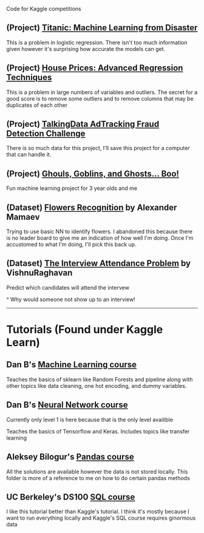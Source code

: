 Code for Kaggle competitions

## (Project) [Titanic: Machine Learning from Disaster](https://www.kaggle.com/c/titanic)

This is a problem in logistic regression.  There isn't too much information given however it's surprising how accurate the models can get.

## (Project) [House Prices: Advanced Regression Techniques](https://www.kaggle.com/c/house-prices-advanced-regression-techniques)

This is a problem in large numbers of variables and outliers.  The secret for a good score is to remove some outliers and to remove columns that may be duplicates of each other

## (Project) [TalkingData AdTracking Fraud Detection Challenge](https://www.kaggle.com/c/talkingdata-adtracking-fraud-detection)

There is so much data for this project, I'll save this project for a computer that can handle it.

## (Project) [Ghouls, Goblins, and Ghosts... Boo!](https://www.kaggle.com/c/ghouls-goblins-and-ghosts-boo)

Fun machine learning project for 3 year olds and me

## (Dataset) [Flowers Recognition](https://www.kaggle.com/alxmamaev/flowers-recognition) by Alexander Mamaev

Trying to use basic NN to identify flowers.  I abandoned this because there is no leader board to give me an indication of how well I'm doing.  Once I'm accustomed to what I'm doing, I'll pick this back up.

## (Dataset) [The Interview Attendance Problem](https://www.kaggle.com/vishnusraghavan/the-interview-attendance-problem) by VishnuRaghavan

Predict which candidates will attend the intervew

^ Why would someone not show up to an interview!

----

# Tutorials (Found under Kaggle Learn)

## Dan B's [Machine Learning course](https://www.kaggle.com/learn/machine-learning)

Teaches the basics of sklearn like Random Forests and pipeline along with other topics like data cleaning, one hot encoding, and dummy variables.

## Dan B's [Neural Network course](https://www.kaggle.com/learn/deep-learning)

Currently only level 1 is here because that is the only level availible

Teaches the basics of Tensorflow and Keras.  Includes topics like transfer learning 

## Aleksey Bilogur's [Pandas course](https://www.kaggle.com/learn/pandas)

All the solutions are available however the data is not stored locally.  This folder is more of a reference to me on how to do certain pandas methods

## UC Berkeley's DS100 [SQL course](https://github.com/DS-100/sp18/blob/master/hw/hw4/hw4.ipynb)

I like this tutorial better than Kaggle's tutorial.  I think it's mostly because I want to run everything locally and Kaggle's SQL course requires ginormous data

